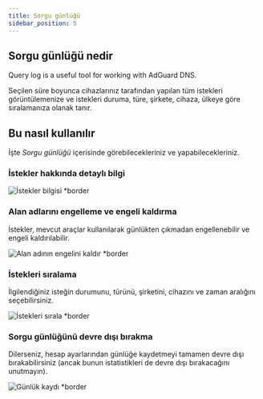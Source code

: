 ```yaml
---
title: Sorgu günlüğü
sidebar_position: 5
---
```


## Sorgu günlüğü nedir

Query log is a useful tool for working with AdGuard DNS.

Seçilen süre boyunca cihazlarınız tarafından yapılan tüm istekleri görüntülemenize ve istekleri duruma, türe, şirkete, cihaza, ülkeye göre sıralamanıza olanak tanır.

## Bu nasıl kullanılır

İşte _Sorgu günlüğü_ içerisinde görebilecekleriniz ve yapabilecekleriniz.

### İstekler hakkında detaylı bilgi

![İstekler bilgisi \*border](https://cdn.adtidy.org/content/kb/dns/private/new_dns/statistics/detailed_info.png)

### Alan adlarını engelleme ve engeli kaldırma

İstekler, mevcut araçlar kullanılarak günlükten çıkmadan engellenebilir ve engeli kaldırılabilir.

![Alan adının engelini kaldır \*border](https://cdn.adtidy.org/content/kb/dns/private/new_dns/statistics/unblock_domain.png)

### İstekleri sıralama

İlgilendiğiniz isteğin durumunu, türünü, şirketini, cihazını ve zaman aralığını seçebilirsiniz.

![İstekleri sırala \*border](https://cdn.adtidy.org/content/kb/dns/private/new_dns/statistics/query_sorted.png)

### Sorgu günlüğünü devre dışı bırakma

Dilerseniz, hesap ayarlarından günlüğe kaydetmeyi tamamen devre dışı bırakabilirsiniz (ancak bunun istatistikleri de devre dışı bırakacağını unutmayın).

![Günlük kaydı \*border](https://cdn.adtidy.org/content/kb/dns/private/new_dns/statistics/logging.png)
